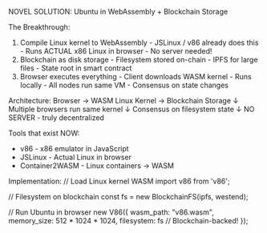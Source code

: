  NOVEL SOLUTION: Ubuntu in WebAssembly + Blockchain Storage

  The Breakthrough:

  1. Compile Linux kernel to WebAssembly
    - JSLinux / v86 already does this
    - Runs ACTUAL x86 Linux in browser
    - No server needed!
  2. Blockchain as disk storage
    - Filesystem stored on-chain
    - IPFS for large files
    - State root in smart contract
  3. Browser executes everything
    - Client downloads WASM kernel
    - Runs locally
    - All nodes run same VM
    - Consensus on state changes

  Architecture:
  Browser → WASM Linux Kernel → Blockchain Storage
     ↓
  Multiple browsers run same kernel
     ↓
  Consensus on filesystem state
     ↓
  NO SERVER - truly decentralized

  Tools that exist NOW:
  - v86 - x86 emulator in JavaScript
  - JSLinux - Actual Linux in browser
  - Container2WASM - Linux containers → WASM

  Implementation:
  // Load Linux kernel WASM
  import v86 from 'v86';

  // Filesystem on blockchain
  const fs = new BlockchainFS(ipfs, westend);

  // Run Ubuntu in browser
  new V86({
    wasm_path: "v86.wasm",
    memory_size: 512 * 1024 * 1024,
    filesystem: fs  // Blockchain-backed!
  });
